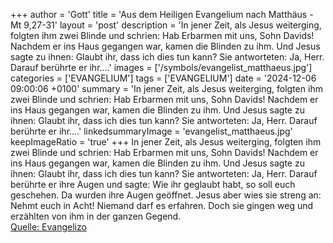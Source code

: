 +++
author = 'Gott'
title = 'Aus dem Heiligen Evangelium nach Matthäus - Mt 9,27-31'
layout = 'post'
description = 'In jener Zeit, als Jesus weiterging, folgten ihm zwei Blinde und schrien: Hab Erbarmen mit uns, Sohn Davids! Nachdem er ins Haus gegangen war, kamen die Blinden zu ihm. Und Jesus sagte zu ihnen: Glaubt ihr, dass ich dies tun kann? Sie antworteten: Ja, Herr. Darauf berührte er ihr....'
images = ['/symbols/evangelist_matthaeus.jpg']
categories = ['EVANGELIUM']
tags = ['EVANGELIUM']
date = '2024-12-06 09:00:06 +0100'
summary = 'In jener Zeit, als Jesus weiterging, folgten ihm zwei Blinde und schrien: Hab Erbarmen mit uns, Sohn Davids! Nachdem er ins Haus gegangen war, kamen die Blinden zu ihm. Und Jesus sagte zu ihnen: Glaubt ihr, dass ich dies tun kann? Sie antworteten: Ja, Herr. Darauf berührte er ihr....'
linkedsummaryImage = 'evangelist_matthaeus.jpg'
keepImageRatio = 'true'
+++
In jener Zeit, als Jesus weiterging, folgten ihm zwei Blinde und schrien: Hab Erbarmen mit uns, Sohn Davids!
Nachdem er ins Haus gegangen war, kamen die Blinden zu ihm. Und Jesus sagte zu ihnen: Glaubt ihr, dass ich dies tun kann? Sie antworteten: Ja, Herr.
Darauf berührte er ihre Augen und sagte: Wie ihr geglaubt habt, so soll euch geschehen.<!--more-->
Da wurden ihre Augen geöffnet. Jesus aber wies sie streng an: Nehmt euch in Acht! Niemand darf es erfahren.
Doch sie gingen weg und erzählten von ihm in der ganzen Gegend.<br> [Quelle: Evangelizo](https://evangeliumtagfuertag.org/DE/gospel)